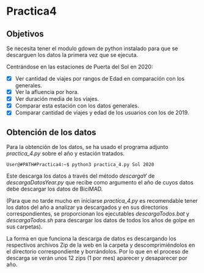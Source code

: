 # Practica4
## Objetivos
Se necesita tener el modulo gdown de python instalado para que se descarguen los datos la primera vez que se ejecuta.

Centrándose en las estaciones de Puerta del Sol en 2020:

- [X] Ver cantidad de viajes por rangos de Edad en comparación con los generales.
- [X] Ver la afluencia por hora.
- [X] Ver duración media de los viajes.
- [X] Comparar esta estación con los datos generales.
- [X] Comparar cantidad de viajes y edad de los usuarios con los de 2019.

## Obtención de los datos
Para la obtención de los datos, se ha usado el programa adjunto _practica_4.py_ sobre el año y estación tratados.

```console
User@#PATH#Practica4:~$ python3 practica_4.py Sol 2020
```

Este descarga los datos a través del método _descargaY_ de _descargaDatosYear.py_ que recibe como argumento el año de cuyos datos debe descargar los datos de BiciMAD.

(Para que no tarde mucho en iniciarse _practica_4.py_ es recomendable tener los datos del año a analizar ya descargados y en sus directorios correspondientes, se proporcionan los ejecutables _descargaTodos.bat_ y _descargaTodos.sh_ para descargar los datos de todos los años de golpe en sus carpetas).

La forma en que funciona la descarga de datos es descargando los respectivos archivos Zip de la web en la carpeta y descomprimiéndolos en el directorio correspondiente y borrándolos. Por lo que en el proceso de descarga se verán unos 12 zips (1 por mes) aparecer y desaparecer por año.

